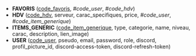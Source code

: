 <!-- Generated by Mocodo 4.0.2 -->

- **FAVORIS** (<ins>code_favoris</ins>, _#code_user_, _#code_hdv_)
- **HDV** (<ins>code_hdv</ins>, serveur, carac_specifiques, price, _#code_user_, _#code_item_generique_)
- **ITEMS_GENERIC** (<ins>code_item_generique</ins>, type, categorie, name, niveau, carac, description, lien_image)
- **USER** (<ins>code_user</ins>, pseudo, email, password, role, discord, profil_picture_id, discord-access-token, discord-refresh-token)
